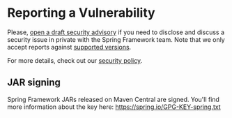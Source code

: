 # Reporting a Vulnerability

Please, [open a draft security advisory](https://github.com/spring-projects/security-advisories/security/advisories/new) if you need to disclose and discuss a security issue in private with the Spring Framework team. Note that we only accept reports against [supported versions](https://spring.io/projects/spring-framework#support).

For more details, check out our [security policy](https://spring.io/security-policy).

## JAR signing

Spring Framework JARs released on Maven Central are signed.
You'll find more information about the key here: https://spring.io/GPG-KEY-spring.txt
